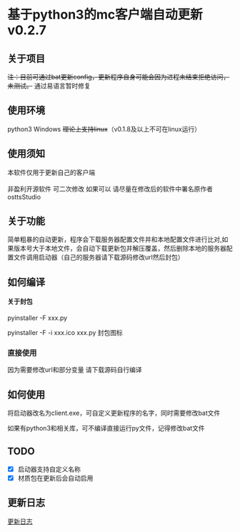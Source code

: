 # 基于python3的mc客户端自动更新v0.2.7

## 关于项目

<s>注：目前可通过bat更新config，更新程序自身可能会因为进程未结束拒绝访问，未测试。</s>
通过易语言暂时修复

## 使用环境

python3 Windows <s>理论上支持linux</s>（v0.1.8及以上不可在linux运行）<br>

## 使用须知
本软件仅用于更新自己的客户端<br><br>
非盈利开源软件 可二次修改 如果可以 请尽量在修改后的软件中署名原作者osttsStudio<br>

## 关于功能

简单粗暴的自动更新，程序会下载服务器配置文件并和本地配置文件进行比对,如果版本号大于本地文件，会自动下载更新包并解压覆盖，然后删除本地的服务器配置文件调用启动器（自己的服务器请下载源码修改url然后封包）

## 如何编译

#### 关于封包

pyinstaller -F xxx.py

pyinstaller -F -i xxx.ico xxx.py 封包图标

### 直接使用

因为需要修改url和部分变量 请下载源码自行编译

## 如何使用

将启动器改名为client.exe，可自定义更新程序的名字，同时需要修改bat文件<br>

如果有python3和相关库，可不编译直接运行py文件，记得修改bat文件

## TODO

- [x] 启动器支持自定义名称
- [x] 材质包在更新后会自动启用

## 更新日志

[更新日志](./CHANGELOG.md)

